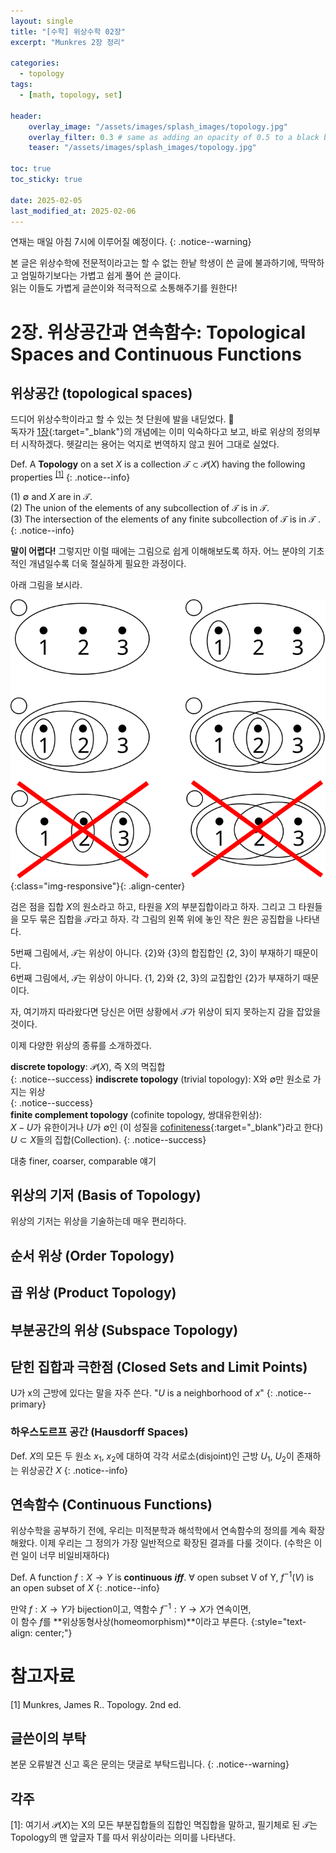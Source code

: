 ```yaml
---
layout: single
title: "[수학] 위상수학 02장"
excerpt: "Munkres 2장 정리"

categories:
  - topology
tags:
  - [math, topology, set]

header:
    overlay_image: "/assets/images/splash_images/topology.jpg"
    overlay_filter: 0.3 # same as adding an opacity of 0.5 to a black background
    teaser: "/assets/images/splash_images/topology.jpg"

toc: true
toc_sticky: true
 
date: 2025-02-05
last_modified_at: 2025-02-06
---
```


연재는 매일 아침 7시에 이루어질 예정이다.
{: .notice--warning}

본 글은 위상수학에 전문적이라고는 할 수 없는 한낱 학생이 쓴 글에 불과하기에, 딱딱하고 엄밀하기보다는 가볍고 쉽게 풀어 쓴 글이다.   
읽는 이들도 가볍게 글쓴이와 적극적으로 소통해주기를 원한다!  

# 2장. 위상공간과 연속함수: Topological Spaces and Continuous Functions

## 위상공간 (topological spaces)
드디어 위상수학이라고 할 수 있는 첫 단원에 발을 내딛었다. 🤗  
독자가 [1장](https://sanne15.github.io/topology/위상수학-01/){:target="_blank"}의 개념에는 이미 익숙하다고 보고, 바로 위상의 정의부터 시작하겠다. 헷갈리는 용어는 억지로 번역하지 않고 원어 그대로 실었다.

Def. A **Topology** on a set $X$ is a collection $\mathscr{T} \subset \mathscr{P}(X)$ having the following properties <sup>[[1]](#footnote_1)</sup>
{: .notice--info}
  
(1) $∅$ and $X$ are in $\mathscr{T}$.  
(2) The union of the elements of any subcollection of $\mathscr{T}$ is in $\mathscr{T}$.  
(3) The intersection of the elements of any finite subcollection of $\mathscr{T}$ is in $\mathscr{T}$ .
{: .notice--info}

**말이 어렵다!** 그렇지만 이럴 때에는 그림으로 쉽게 이해해보도록 하자. 어느 분야의 기초적인 개념일수록 더욱 절실하게 필요한 과정이다.

아래 그림을 보시라.  
  
  
![위상](/assets/images/topological_space.png){:class="img-responsive"}{: .align-center}

  
검은 점을 집합 $X$의 원소라고 하고, 타원을 $X$의 부분집합이라고 하자. 그리고 그 타원들을 모두 묶은 집합을 $\mathscr{T}$라고 하자. 각 그림의 왼쪽 위에 놓인 작은 원은 공집합을 나타낸다.  

5번째 그림에서, $\mathscr{T}$는 위상이 아니다. {2}와 {3}의 합집합인 {2, 3}이 부재하기 때문이다.  
6번째 그림에서, $\mathscr{T}$는 위상이 아니다. {1, 2}와 {2, 3}의 교집합인 {2}가 부재하기 때문이다.

자, 여기까지 따라왔다면 당신은 어떤 상황에서 $\mathscr{T}$가 위상이 되지 못하는지 감을 잡았을 것이다.  
  
이제 다양한 위상의 종류를 소개하겠다.

**discrete topology**: $\mathscr{P}(X)$, 즉 X의 멱집합  
{: .notice--success} 
**indiscrete topology** (trivial topology): X와 ∅만 원소로 가지는 위상  
{: .notice--success}  
**finite complement topology** (cofinite topology, 쌍대유한위상):  
$X-U$가 유한이거나 $U$가 ∅인 (이 성질을 [cofiniteness](https://en.wikipedia.org/wiki/Cofiniteness){:target="_blank"}라고 한다) $U \subset X$들의 집합(Collection).
{: .notice--success}


대충 finer, coarser, comparable 얘기

## 위상의 기저 (Basis of Topology)
위상의 기저는 위상을 기술하는데 매우 편리하다.

## 순서 위상 (Order Topology)

## 곱 위상 (Product Topology)

## 부분공간의 위상 (Subspace Topology)

## 닫힌 집합과 극한점 (Closed Sets and Limit Points)

U가 x의 근방에 있다는 말을 자주 쓴다.
"$U$ is a neighborhood of $x$"
{: .notice--primary}

### 하우스도르프 공간 (Hausdorff Spaces)
Def. $X$의 모든 두 원소 $x_1$, $x_2$에 대하여 각각 서로소(disjoint)인 근방 $U_1$, $U_2$이 존재하는 위상공간 $X$
{: .notice--info}

## 연속함수 (Continuous Functions)
위상수학을 공부하기 전에, 우리는 미적분학과 해석학에서 연속함수의 정의를 계속 확장해왔다. 이제 우리는 그 정의가 가장 일반적으로 확장된 결과를 다룰 것이다.  (수학은 이런 일이 너무 비일비재하다)

Def. A function $f : X \rightarrow Y$ is **continuous** ***iff***. $\forall$ open subset V of Y, $f^{-1}(V)$ is an open subset of $X$
{: .notice--info}
  
만약 $f : X \rightarrow Y$가 bijection이고, 역함수 $f^{-1} : Y \rightarrow X$가 연속이면,  
이 함수 $f$를 **위상동형사상(homeomorphism)**이라고 부른다.
{:style="text-align: center;"}


# 참고자료
[1] Munkres, James R.. Topology. 2nd ed.

## 글쓴이의 부탁
본문 오류발견 신고 혹은 문의는 댓글로 부탁드립니다.
{: .notice--warning}


## 각주
<a name="footnote_1">[1]</a>: 여기서 $\mathscr{P}(X)$는 X의 모든 부분집합들의 집합인 멱집합을 말하고, 필기체로 된 $\mathscr{T}$는 Topology의 맨 앞글자 T를 따서 위상이라는 의미를 나타낸다.